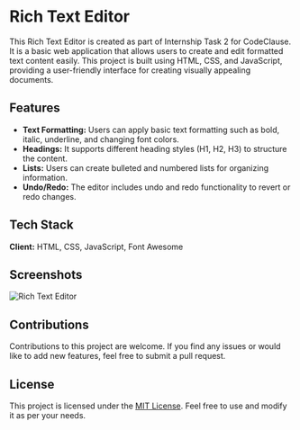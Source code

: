 # Rich Text Editor

This Rich Text Editor is created as part of Internship Task 2 for CodeClause. It is a basic web application that allows users to create and edit formatted text content easily. This project is built using HTML, CSS, and JavaScript, providing a user-friendly interface for creating visually appealing documents.

## Features

- **Text Formatting:** Users can apply basic text formatting such as bold, italic, underline, and changing font colors.
- **Headings:** It supports different heading styles (H1, H2, H3) to structure the content.
- **Lists:** Users can create bulleted and numbered lists for organizing information.
- **Undo/Redo:** The editor includes undo and redo functionality to revert or redo changes.

## Tech Stack

**Client:** HTML, CSS, JavaScript, Font Awesome

## Screenshots
![Rich Text Editor ](https://github.com/Harsh-Athavale-19/CodeClause_Basic_Text_Editor/assets/73172570/485a9b39-cdf5-43f9-92be-99da9356c3a2)

## Contributions

Contributions to this project are welcome. If you find any issues or would like to add new features, feel free to submit a pull request.

## License

This project is licensed under the [MIT License](https://choosealicense.com/licenses/mit/). Feel free to use and modify it as per your needs.
